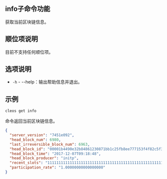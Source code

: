 ## info子命令功能

获取当前区块链信息。

## 顺位项说明

目前不支持任何顺位项。

## 选项说明

- `-h` - --help：输出帮助信息并退出。
  
## 示例


```sh
cleos get info
```

命令返回当前区块链信息。

```json
{
  "server_version": "7451e092",
  "head_block_num": 6980,
  "last_irreversible_block_num": 6963,
  "head_block_id": "00001b4490e32b84861230871bb1c25fb8ee777153f4f82c5f3e4ca2b9877712",
  "head_block_time": "2017-12-07T09:18:48",
  "head_block_producer": "initp",
  "recent_slots": "1111111111111111111111111111111111111111111111111111111111111111",
  "participation_rate": "1.00000000000000000"
}
```
